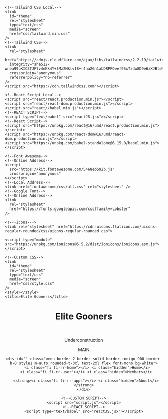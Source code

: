 <!DOCTYPE html>
<html>
  <head>
    <meta charset="utf‑8" />
    <!‑‑ Responsive ‑‑>
   <meta name="viewport" content="width=device-width, initial-scale=1.0">
   <link rel="icon" type="image/x-icon" href="/images/arsenal.png">
    <!‑‑ CSS ‑‑>

    <!--Tailwind CSS Local-->
    <link
      id="theme"
      rel="stylesheet"
      type="text/css"
      media="screen"
      href="css/tailwind.min.css"
    />
    <!--Tailwind CSS-->
    <link
      rel="stylesheet"
      href="https://cdnjs.cloudflare.com/ajax/libs/tailwindcss/2.2.19/tailwind.min.css"
      integrity="sha512-wnea99uKIC3TJF7v4eKk4Y+lMz2Mklv18+r4na2Gn1abDRPPOeef95xTzdwGD9e6zXJBteMIhZ1+68QC5byJZw=="
      crossorigin="anonymous"
      referrerpolicy="no-referrer"
    />
    <script src="https://cdn.tailwindcss.com"></script>

    <!--React Script Local-->
    <script src="react/react.production.min.js"></script>
    <script src="react/react-dom.production.min.js"></script>
    <script src="react//babel.min.js"></script>
    <!--REACT SCRIPT-->
    <script type="text/babel" src="reactJS.jsx"></script>
    <!--React Script-->
    <script src="https://unpkg.com/react@16/umd/react.production.min.js"></script>
    <script src="https://unpkg.com/react-dom@16/umd/react-dom.production.min.js"></script>
    <script src="https://unpkg.com/babel-standalone@6.15.0/babel.min.js"></script>

    <!‑‑Font Awesome‑‑>
    <!‑‑Online Address‑‑>
    <script
      src="https://kit.fontawesome.com/5468eb592b.js"
      crossorigin="anonymous"
    ></script>
    <!‑‑Local Address‑‑>
    <link href="fontawesome/css/all.css" rel="stylesheet" />
    <!‑‑Google Font‑‑>
    <!‑‑Online Address‑‑>
    <link
      rel="stylesheet"
      href="https://fonts.googleapis.com/css?family=Lobster"
    />
   
    <!---Icons--->
    <link rel="stylesheet" href="https://cdn-uicons.flaticon.com/uicons-regular-rounded/css/uicons-regular-rounded.css">
    
    <script type="module" src="https://unpkg.com/ionicons@5.5.2/dist/ionicons/ionicons.esm.js"></script>
<script nomodule src="https://unpkg.com/ionicons@5.5.2/dist/ionicons/ionicons.js"></script>

    <!‑‑Custom CSS‑‑>
    <link
      id="theme"
      rel="stylesheet"
      type="text/css"
      media="screen"
      href="css/style.css"
    />
    <style></style>
    <title>Elite Gooners</title>
  </head>
  <body>
    <!‑‑ Content ‑‑>
    <header class=" header ">
      <h1 id="" class="fixed-top border-2 border-solid border-indigo-900 border-t-0 style1 m-auto rounded-b-3xl font-mono text-4xl break-normal text-center">
        Elite Gooners
      </h1>
    </div>
    <br />
    <p class="m-auto rounded-3xl font-mono text-center style1">Underconstruction <ion-icon name="construct-sharp" class="animate-spin"></ion-icon>
    </p>
    <div id="mydiv" class="mx-auto px-4 font-mono flex-wrap">MAIN</div>

    <div id="" class="menu border-2 border-solid border-indigo-900 border-b-0 style1 m-auto rounded-t-3xl text-2xl flex font-mono bg-white">
       <i class="fi fi-rr-home"></i> <i class="hidden">Home</i>
      <i class="fi fi-rr-user"></i> <i class="hidden">Members</i>
    
      <strong><i class="fi fi-rr-apps"></i> <i class="hidden">About</i> </strong>
    </div>

    <!--CUSTOM SCRIPT-->
    <script src="script.js"></script>
    <!--REACT SCRIPT-->
    <script type="text/babel" src="reactJS.jsx"></script>
  </body>
</html>
